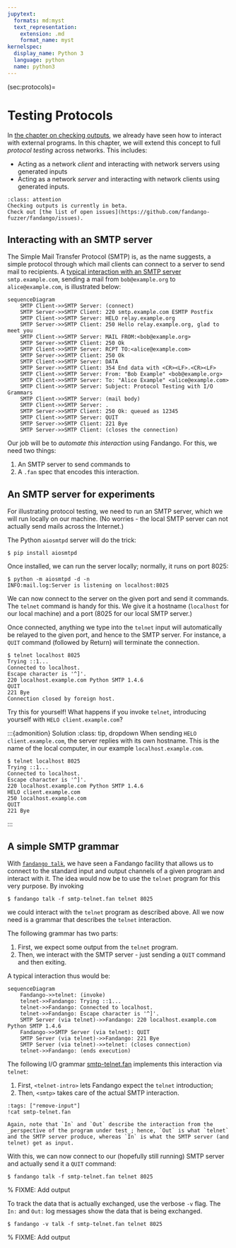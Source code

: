 ```yaml
---
jupytext:
  formats: md:myst
  text_representation:
    extension: .md
    format_name: myst
kernelspec:
  display_name: Python 3
  language: python
  name: python3
---
```


(sec:protocols)=
# Testing Protocols

In [the chapter on checking outputs](sec:outputs), we already have seen how to interact with external programs.
In this chapter, we will extend this concept to full _protocol testing_ across networks.
This includes:

* Acting as a network _client_ and interacting with network servers  using generated inputs
* Acting as a network _server_ and interacting with network clients using generated inputs.

```{admonition} Under Construction
:class: attention
Checking outputs is currently in beta.
Check out [the list of open issues](https://github.com/fandango-fuzzer/fandango/issues).
```

## Interacting with an SMTP server

The Simple Mail Transfer Protocol (SMTP) is, as the name suggests, a simple protocol through which mail clients can connect to a server to send mail to recipients.
A [typical interaction with an SMTP server](https://en.wikipedia.org/wiki/Simple_Mail_Transfer_Protocol) `smtp.example.com`, sending a mail from `bob@example.org` to `alice@example.com`, is illustrated below:

```{mermaid}
sequenceDiagram
    SMTP Client->>SMTP Server: (connect)
    SMTP Server->>SMTP Client: 220 smtp.example.com ESMTP Postfix
    SMTP Client->>SMTP Server: HELO relay.example.org
    SMTP Server->>SMTP Client: 250 Hello relay.example.org, glad to meet you
    SMTP Client->>SMTP Server: MAIL FROM:<bob@example.org>
    SMTP Server->>SMTP Client: 250 Ok
    SMTP Client->>SMTP Server: RCPT TO:<alice@example.com>
    SMTP Server->>SMTP Client: 250 Ok
    SMTP Client->>SMTP Server: DATA
    SMTP Server->>SMTP Client: 354 End data with <CR><LF>.<CR><LF>
    SMTP Client->>SMTP Server: From: "Bob Example" <bob@example.org>
    SMTP Client->>SMTP Server: To: "Alice Example" <alice@example.com>
    SMTP Client->>SMTP Server: Subject: Protocol Testing with I/O Grammars
    SMTP Client->>SMTP Server: (mail body)
    SMTP Client->>SMTP Server: .
    SMTP Server->>SMTP Client: 250 Ok: queued as 12345
    SMTP Client->>SMTP Server: QUIT
    SMTP Server->>SMTP Client: 221 Bye
    SMTP Server->>SMTP Client: (closes the connection)
```

Our job will be to _automate this interaction_ using Fandango.
For this, we need two things:

1. An SMTP server to send commands to
2. A `.fan` spec that encodes this interaction.


## An SMTP server for experiments

For illustrating protocol testing, we need to run an SMTP server, which we will run locally on our machine.
(No worries - the local SMTP server can not actually send mails across the Internet.)

The Python `aiosmtpd` server will do the trick:

```shell
$ pip install aiosmtpd
```

Once installed, we can run the server locally; normally, it runs on port 8025:

```shell
$ python -m aiosmtpd -d -n
INFO:mail.log:Server is listening on localhost:8025
```

We can now connect to the server on the given port and send it commands.
The `telnet` command is handy for this.
We give it a hostname (`localhost` for our local machine) and a port (8025 for our local SMTP server.)

Once connected, anything we type into the `telnet` input will automatically be relayed to the given port, and hence to the SMTP server.
For instance, a `QUIT` command (followed by Return) will terminate the connection.

```shell
$ telnet localhost 8025
Trying ::1...
Connected to localhost.
Escape character is '^]'.
220 localhost.example.com Python SMTP 1.4.6
QUIT
221 Bye
Connection closed by foreign host.
```

Try this for yourself! What happens if you invoke `telnet`, introducing yourself with  `HELO client.example.com`?

:::{admonition} Solution
:class: tip, dropdown
When sending `HELO client.example.com`, the server replies with its own hostname.
This is the name of the local computer, in our example `localhost.example.com`.

```shell
$ telnet localhost 8025
Trying ::1...
Connected to localhost.
Escape character is '^]'.
220 localhost.example.com Python SMTP 1.4.6
HELO client.example.com
250 localhost.example.com
QUIT
221 Bye
```
:::




## A simple SMTP grammar

With [`fandango talk`](sec:outputs), we have seen a Fandango facility that allows us to connect to the standard input and output channels of a given program and interact with it.
The idea would now be to use the `telnet` program for this very purpose.
By invoking

```shell
$ fandango talk -f smtp-telnet.fan telnet 8025
```

we could interact with the `telnet` program as described above.
All we now need is a grammar that describes the `telnet` interaction.

The following grammar has two parts:

1. First, we expect some output from the `telnet` program.
2. Then, we interact with the SMTP server - just sending a `QUIT` command and then exiting.

A typical interaction thus would be:

```{mermaid}
sequenceDiagram
    Fandango->>telnet: (invoke)
    telnet->>Fandango: Trying ::1...
    telnet->>Fandango: Connected to localhost.
    telnet->>Fandango: Escape character is '^]'.
    SMTP Server (via telnet)->>Fandango: 220 localhost.example.com Python SMTP 1.4.6
    Fandango->>SMTP Server (via telnet): QUIT
    SMTP Server (via telnet)->>Fandango: 221 Bye
    SMTP Server (via telnet)->>telnet: (closes connection)
    telnet->>Fandango: (ends execution)
```

The following I/O grammar [smtp-telnet.fan](smtp-telnet.fan) implements this interaction via `telnet`:

1. First, `<telnet-intro>` lets Fandango expect the `telnet` introduction;
2. Then, `<smtp>` takes care of the actual SMTP interaction.

```{code-cell}
:tags: ["remove-input"]
!cat smtp-telnet.fan
```

```{note}
Again, note that `In` and `Out` describe the interaction from the _perspective of the program under test_; hence, `Out` is what `telnet` and the SMTP server produce, whereas `In` is what the SMTP server (and telnet) get as input.
```

With this, we can now connect to our (hopefully still running) SMTP server and actually send it a `QUIT` command:

```shell
$ fandango talk -f smtp-telnet.fan telnet 8025
```

% FIXME: Add output

To track the data that is actually exchanged, use the verbose `-v` flag.
The `In:` and `Out:` log messages show the data that is being exchanged.

```shell
$ fandango -v talk -f smtp-telnet.fan telnet 8025
```

% FIXME: Add output

